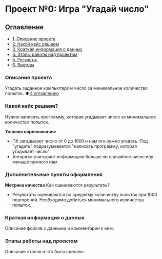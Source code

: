 # Проект №0: Игра "Угадай число"

## Оглавление 
* [1. Описание проекта](https://github.com/yelnikov/ds-training/tree/main/project_0/README.md#Описание-проекта)
* [2. Какой кейс решаем](https://github.com/yelnikov/ds-training/tree/main/project_0/README.md#Какой-кейс-решаем)
* [3. Краткая информация о данных](https://github.com/yelnikov/ds-training/tree/main/project_0/README.md#Краткая-информация-о-данных)
* [4. Этапы работы над проектом](https://github.com/yelnikov/ds-training/tree/main/project_0/README.md#Этапы-работы-над-проектом)
* [5. Результат](https://github.com/yelnikov/ds-training/tree/main/project_0/README.md#Результат)
* [6. Выводы](https://github.com/yelnikov/ds-training/tree/main/project_0/README.md#Выводы)

### Описание проекта
Угадать заданное компьютером число за минимальное количество попыток.
:arrow_up:[К оглавлению](https://github.com/yelnikov/ds-training/tree/main/project_0/README.md#Оглавление)

###  Какой кейс решаем? 
Нужно написать программу, которая угадывает число за минимальное количество попыток.

**Условия соревнования:** 
- ПК загадывает число от 0 до 1000 и нам его нужно угадать. Под "угадать" подразумевается "написать программу, которая угадывает число". 
- Алгоритм учитывает информацию больше ли случайное число илу меньше нужного нам. 

### Дополнительные пункты оформления
**Метрика качества**
Как оцениваются результаты? 
- Результаты оцениваются по среднему количеству попыток при 1000 повторений. Необходимо добиться минимального количества попыток.

### Краткая информация о данных 
Описание фойлов с данными и комментарии к ним. 

### Этапы работы над проектом 
Описание этапов и что было сделано.